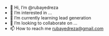 - 👋 Hi, I’m @rubayedreza
- 👀 I’m interested in ...
- 🌱 I’m currently learning lead generation
- 💞️ I’m looking to collaborate on ...
- 📫 How to reach me rubayedreza@gmail.com

<!---
rubayedreza/rubayedreza is a ✨ special ✨ repository because its `README.md` (this file) appears on your GitHub profile.
You can click the Preview link to take a look at your changes.
--->
